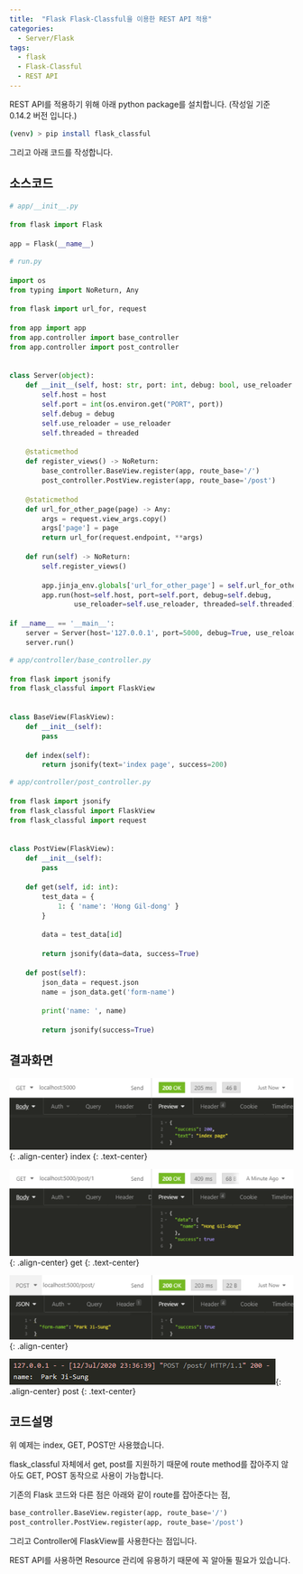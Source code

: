 ```yaml
---
title:  "Flask Flask-Classful을 이용한 REST API 적용"
categories: 
  - Server/Flask
tags:
  - flask
  - Flask-Classful
  - REST API
---
```


REST API를 적용하기 위해 아래 python package를 설치합니다. (작성일 기준 0.14.2 버전 입니다.)

```bash
(venv) > pip install flask_classful
```

그리고 아래 코드를 작성합니다.

## **소스코드**

```python
# app/__init__.py

from flask import Flask

app = Flask(__name__)
```

```python
# run.py

import os
from typing import NoReturn, Any

from flask import url_for, request

from app import app
from app.controller import base_controller
from app.controller import post_controller


class Server(object):
    def __init__(self, host: str, port: int, debug: bool, use_reloader: bool, threaded: bool):
        self.host = host
        self.port = int(os.environ.get("PORT", port))
        self.debug = debug
        self.use_reloader = use_reloader
        self.threaded = threaded

    @staticmethod
    def register_views() -> NoReturn:
        base_controller.BaseView.register(app, route_base='/')
        post_controller.PostView.register(app, route_base='/post')

    @staticmethod
    def url_for_other_page(page) -> Any:
        args = request.view_args.copy()
        args['page'] = page
        return url_for(request.endpoint, **args)

    def run(self) -> NoReturn:
        self.register_views()

        app.jinja_env.globals['url_for_other_page'] = self.url_for_other_page
        app.run(host=self.host, port=self.port, debug=self.debug,
                use_reloader=self.use_reloader, threaded=self.threaded)

if __name__ == '__main__':
    server = Server(host='127.0.0.1', port=5000, debug=True, use_reloader=False, threaded=True)
    server.run()
```

```python
# app/controller/base_controller.py

from flask import jsonify
from flask_classful import FlaskView


class BaseView(FlaskView):
    def __init__(self):
        pass

    def index(self):
        return jsonify(text='index page', success=200)
```

```python
# app/controller/post_controller.py

from flask import jsonify
from flask_classful import FlaskView
from flask_classful import request


class PostView(FlaskView):
    def __init__(self):
        pass

    def get(self, id: int):
        test_data = {
            1: { 'name': 'Hong Gil-dong' }
        }

        data = test_data[id]

        return jsonify(data=data, success=True)

    def post(self):
        json_data = request.json
        name = json_data.get('form-name')

        print('name: ', name)

        return jsonify(success=True)
```

## **결과화면**
![image](/assets/images/posts/2020-07-12-restapi-using-flask-classful/index.png){: .align-center}
index
{: .text-center}

![image](/assets/images/posts/2020-07-12-restapi-using-flask-classful/post_get.png){: .align-center}
get
{: .text-center}

![image](/assets/images/posts/2020-07-12-restapi-using-flask-classful/post_post.png){: .align-center}

![image](/assets/images/posts/2020-07-12-restapi-using-flask-classful/post_pst2.png){: .align-center}
post
{: .text-center}


## **코드설명**

위 예제는 index, GET, POST만 사용했습니다.

flask_classful 자체에서 get, post를 지원하기 때문에 route method를 잡아주지 않아도 GET, POST 동작으로 사용이 가능합니다.

기존의 Flask 코드와 다른 점은 아래와 같이 route를 잡아준다는 점,

```python
base_controller.BaseView.register(app, route_base='/')
post_controller.PostView.register(app, route_base='/post')
```

그리고 Controller에 FlaskView를 사용한다는 점입니다.

REST API를 사용하면 Resource 관리에 유용하기 때문에 꼭 알아둘 필요가 있습니다.